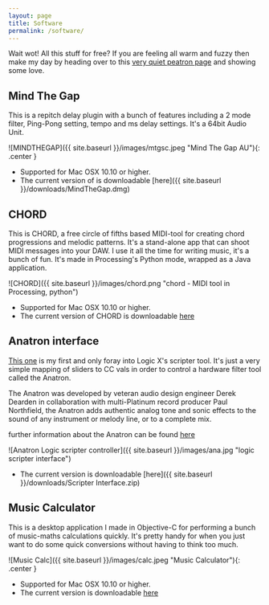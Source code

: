```yaml
---
layout: page
title: Software
permalink: /software/
---
```


Wait wot! All this stuff for free? If you are feeling all warm and fuzzy then make my day by heading over to this [very quiet peatron page](https://www.patreon.com/lukezeitlin) and showing some love.

## Mind The Gap

This is a repitch delay plugin with a bunch of features including a 2 mode filter, Ping-Pong setting, tempo and ms delay settings. It's a 64bit Audio Unit.

![MINDTHEGAP]({{ site.baseurl }}/images/mtgsc.jpeg "Mind The Gap AU"){: .center }

- Supported for Mac OSX 10.10 or higher. 
- The current version of is downloadable  [here]({{ site.baseurl }}/downloads/MindTheGap.dmg)



## CHORD

This is CHORD, a free circle of fifths based MIDI-tool for creating chord progressions and melodic patterns. It's a stand-alone app that can shoot MIDI messages into your DAW. I use it all the time for writing music, it's a bunch of fun. It's made in Processing's Python mode, wrapped as a Java application. 

![CHORD]({{ site.baseurl }}/images/chord.png "chord - MIDI tool in Processing, python")



- Supported for Mac OSX 10.10 or higher. 
- The current version of CHORD is downloadable [here](https://www.dropbox.com/s/9zfj8dkrkkgvd0k/Chord.dmg?dl=1)


## Anatron interface
[This one](https://github.com/larzeitlin/Anatron-Scripter-Interface) is my first and only foray into Logic X's scripter tool. It's just a very simple mapping of sliders to CC vals in order to control a hardware filter tool called the Anatron.

The Anatron was developed by veteran audio design engineer Derek Dearden in collaboration with multi-Platinum record producer Paul Northfield, the Anatron adds authentic analog tone and sonic effects to the sound of any instrument or melody line, or to a complete mix.

further information about the Anatron can be found [here](http://icrowdnewswire.com/2016/11/10/anatron-add-authentic-synth-effects-instrument-stereo-audio-effects-unit-analog-signal-path-tube-overdrive-resonant-filter-precision-digital-control-midi/) 

![Anatron Logic scripter controller]({{ site.baseurl }}/images/ana.jpg "logic scripter interface")  



 - The current version is downloadable [here]({{ site.baseurl }}/downloads/Scripter Interface.zip)

## Music Calculator

This is a desktop application I made in Objective-C for performing a bunch of music-maths calculations quickly. It's pretty handy for when you just want to do some quick conversions without having to think too much. 

![Music Calc]({{ site.baseurl }}/images/calc.jpeg "Music Calculator"){: .center }  

- Supported for Mac OSX 10.10 or higher. 
- The current version is downloadable [here](https://github.com/larzeitlin/Music-Calculator/releases)
